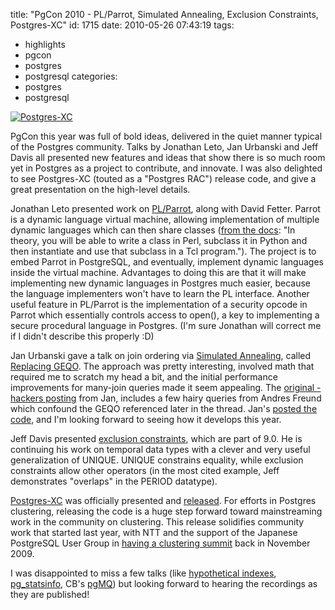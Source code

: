 title: "PgCon 2010 - PL/Parrot, Simulated Annealing, Exclusion Constraints, Postgres-XC"
id: 1715
date: 2010-05-26 07:43:19
tags: 
- highlights
- pgcon
- postgres
- postgresql
categories: 
- postgres
- postgresql

[![](http://www.chesnok.com/daily/wp-content/uploads/2010/05/IMG_1302-300x225.jpg "Postgres-XC")](http://www.chesnok.com/daily/wp-content/uploads/2010/05/IMG_1302.jpg)

PgCon this year was full of bold ideas, delivered in the quiet manner typical of the Postgres community. Talks by Jonathan Leto, Jan Urbanski and Jeff Davis all presented new features and ideas that show there is so much room yet in Postgres as a project to contribute, and innovate. I was also delighted to see Postgres-XC (touted as a "Postgres RAC") release code, and give a great presentation on the high-level details.

Jonathan Leto presented work on [PL/Parrot](http://github.com/leto/plparrot), along with David Fetter. Parrot is a dynamic language virtual machine, allowing implementation of multiple dynamic languages which can then share classes ([from the docs](http://docs.parrot.org/parrot/latest/html/docs/intro.pod.html): "In theory, you will be able to write a class in Perl, subclass it in Python and then instantiate and use that subclass in a Tcl program."). The project is to embed Parrot in PostgreSQL, and eventually, implement dynamic languages inside the virtual machine. Advantages to doing this are that it will make implementing new dynamic languages in Postgres much easier, because the language implementers won't have to learn the PL interface. Another useful feature in PL/Parrot is the implementation of a security opcode in Parrot which essentially controls access to open(), a key to implementing a secure procedural language in Postgres. (I'm sure Jonathan will correct me if I didn't describe this properly :D)

Jan Urbanski gave a talk on join ordering via [Simulated Annealing](http://en.wikipedia.org/wiki/Simulated_annealing), called [Replacing GEQO](http://www.pgcon.org/2010/schedule/events/211.en.html). The approach was pretty interesting, involved math that required me to scratch my head a bit, and the initial performance improvements for many-join queries made it seem appealing. The [original -hackers posting](http://archives.postgresql.org/message-id/4B31712B.4040205@wulczer.org) from Jan, includes a few hairy queries from Andres Freund which confound the GEQO referenced later in the thread. Jan's [posted the code](http://git.wulczer.org/?p=saio.git), and I'm looking forward to seeing how it develops this year.

Jeff Davis presented [exclusion constraints](http://www.pgcon.org/2010/schedule/events/201.en.html), which are part of 9.0\. He is continuing his work on temporal data types with a clever and very useful generalization of UNIQUE. UNIQUE constrains equality, while exclusion constraints allow other operators (in the most cited example, Jeff demonstrates "overlaps" in the PERIOD datatype).

[Postgres-XC](http://wiki.postgresql.org/wiki/Postgres-XC) was officially presented and [released](http://sourceforge.net/projects/postgres-xc/). For efforts in Postgres clustering, releasing the code is a huge step forward toward mainstreaming work in the community on clustering. This release solidifies community work that started last year, with NTT and the support of the Japanese PostgreSQL User Group in [having a clustering summit](http://www.chesnok.com/daily/2009/11/19/cluster-developer-meeting-recap/) back in November 2009.

I was disappointed to miss a few talks (like [hypothetical indexes](http://www.pgcon.org/2010/schedule/events/233.en.html), [pg_statsinfo](http://www.pgcon.org/2010/schedule/events/216.en.html), CB's [pgMQ](http://www.pgcon.org/2010/schedule/events/251.en.html)) but looking forward to hearing the recordings as they are published!
